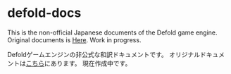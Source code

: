# defold-docs
This is the non-official Japanese documents of the Defold game engine.
Original documents is [Here](https://www.defold.com/learn/).
Work in progress.

Defoldゲームエンジンの非公式な和訳ドキュメントです。
オリジナルドキュメントは[こちら](https://www.defold.com/learn/)にあります。
現在作成中です。
